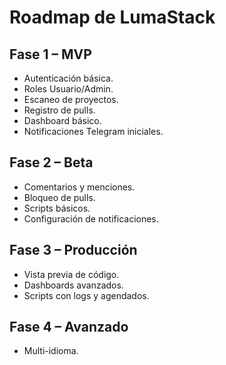 # Roadmap de LumaStack

## Fase 1 – MVP
- Autenticación básica.
- Roles Usuario/Admin.
- Escaneo de proyectos.
- Registro de pulls.
- Dashboard básico.
- Notificaciones Telegram iniciales.

## Fase 2 – Beta
- Comentarios y menciones.
- Bloqueo de pulls.
- Scripts básicos.
- Configuración de notificaciones.

## Fase 3 – Producción
- Vista previa de código.
- Dashboards avanzados.
- Scripts con logs y agendados.

## Fase 4 – Avanzado
- Multi-idioma.